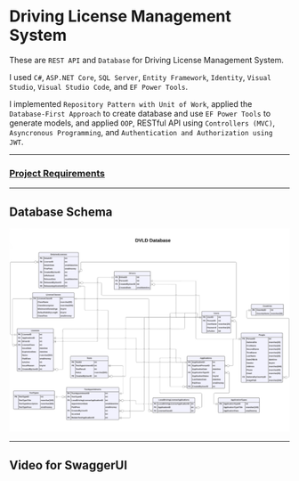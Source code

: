 # Driving License Management System

These are `REST API` and `Database` for Driving License Management System.

I used `C#`, `ASP.NET Core`, `SQL Server`, `Entity Framework`, `Identity`, `Visual Studio`, `Visual Studio Code`, and `EF Power Tools`.

I implemented `Repository Pattern with Unit of Work`, applied the `Database-First Approach` to create database and use `EF Power Tools` to generate models, and applied `OOP`, RESTful API using `Controllers (MVC)`, `Asyncronous Programming`, and `Authentication and Authorization using JWT`.


---

### [Project Requirements](https://github.com/MohamedBadwy360/Driving-License-Management-System-Backend-Project/blob/main/Project%20Requirements/DVLD%20-%20Project%201%20-%20Requirements%20v1.docx.pdf)

---

## Database Schema
![Database Schema](/Database%20Schema/DVLD%20Database.jpg)

--- 

## Video for SwaggerUI 